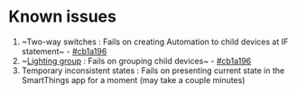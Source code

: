 # Known issues
1. ~Two-way switches : Fails on creating Automation to child devices at IF statement~ - [#cb1a196](https://github.com/w35l3y/SmartThingsPublic/commit/cb1a1961aa836b29df10af0a81edc676403667c4)
2. ~[Lighting group](https://support.smartthings.com/hc/en-us/articles/360028934591-Device-Groups) : Fails on grouping child devices~ - [#cb1a196](https://github.com/w35l3y/SmartThingsPublic/commit/cb1a1961aa836b29df10af0a81edc676403667c4)
3. Temporary inconsistent states : Fails on presenting current state in the SmartThings app for a moment (may take a couple minutes)
